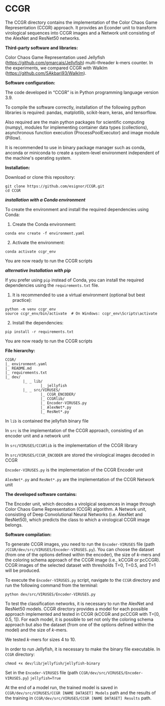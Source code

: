 # CCGR

The CCGR directory contains the implementation of the Color Chaos Game Representation (CCGR) approach. It provides an Econder unit to transform virological sequences into CCGR images and a Network unit consisting of the AlexNet and ResNet50 networks. 


**Third-party software and libraries:**

Color Chaos Game Representation used Jellyfish (https://github.com/gmarcais/Jellyfish) multi-threader k-mers counter.
In the experiments, we compared CCGR with WalkIm (https://github.com/SAkbari93/WalkIm).

**Software configuration:**

The code developed in “CCGR” is in Python programming language version 3.9.

To compile the software correctly, installation of the following python libraries is required: pandas, matplotlib, scikit-learn, keras, and tensorflow.

Also required are the main python packages for scientific computing (numpy), modules for implementing container data types (collections), asynchronous function execution (ProcessPoolExecutor) and image module (Pillow).

It is recommended to use in binary package manager such as conda, anconda or miniconda to create a system-level environment independent of the machine's operating system.


**Installation:**

Download or clone this repository:
```
git clone https://github.com/esignor/CCGR.git
cd CCGR
```

***installation with a Conda environment***

To create the environment and install the required dependencies using Conda:

1. Create the Conda environment:

```
conda env create -f environment.yaml
```

2. Activate the environment:

```
conda activate ccgr_env
```

You are now ready to run the CCGR scripts

***alternative Installation with pip***

If you prefer using `pip` instead of Conda, you can install the required dependencies using the `requirements.txt` file.

1. It is recommended to use a virtual environment (optional but best practice):

```
python -m venv ccgr_env
source ccgr_env/bin/activate  # On Windows: ccgr_env\Scripts\activate
```

2. Install the dependencies:
```
pip install -r requirements.txt
```

You are now ready to run the CCGR scripts


**File hierarchy:**

```
CCGR/
|_ environment.yaml
|_ README.md
|_ requirements.txt
|_ dev/
        |_ _ lib/
                |_ jellyfish
        |_ _ src/VIRUSES/
                |_ CCGR_ENCODER/
                |_ CCGRlib/
                |_ Encoder-VIRUSES.py
                |_ AlexNet*.py
                |_ ResNet*.py
```

In `lib` is contained the jellyfish binary file

In `src` is the implementation of the CCGR approach, consisting of an encoder unit and a network unit

In `src/VIRUSES/CCGRlib`  is the implementation of the CCGR library

In `src/VIRUSES/CCGR_ENCODER` are stored the virological images decoded in CCGR

`Encoder-VIRUSES.py` is the implementation of the CCGR Encoder unit

`AlexNet*.py` and `ResNet*.py` are the implementation of the CCGR Network unit





**The developed software contains:**

The Encoder unit, which decodes a virolgical sequences in image through Color Chaos Game Representation (CCGR) algorithm.
A Network unit, consisting of Deep Convolutional Neural Networks (i.e. AlexNet and ResNet50), which predicts the class to which a virological CCGR image belongs. 

**Software compilation:**

To generate CCGR images, you need to run the `Encoder-VIRUSES` file (path `/CCGR/dev/src/VIRUSES/Encoder-VIRUSES.py`). You can choose the dataset (from one of the options defined within the encoder), the size of *k*-mers and the coloring schema approach of the CCGR image (i.e., kCCGR or pcCCGR). CCGR images of the selected dataset with thresholds T=0, T=0.5, and T=1 will be produced.


 To execute the `Encoder-VIRUSES.py` script, navigate to the `CCGR` directory and run the following command from the terminal:

```
python dev/src/VIRUSES/Encoder-VIRUSES.py
```

To test the classification networks, it is necessary to run the AlexNet and ResNet50 models. CCGR directory provides a model for each possible approach implemented and tested in CCGR (kCCGR and pcCCGR with T=[0, 0.5, 1]). For each model, it is possible to set not only the coloring schema approach but also the dataset (from one of the options defined within the model) and the size of *k*-mers. 

We tested *k*-mers for sizes 4 to 10.



In order to run Jellyfish, it is necessary to make the binary file executable. In `CCGR` directory:

```chmod +x dev/lib/jellyfish/jellyfish-binary```

Set in the `Encoder-VIRUSES` file (path `CCGR/dev/src/VIRUSES/Encoder-VIRUSES.py`) `jellyfish=True`

At the end of a model run, the trained model is saved in `CCGR/dev/src/VIRUSES/CCGR [NAME DATASET] Models` path and the results of the training in `CCGR/dev/src/VIRUSES/CCGR [NAME DATASET] Results` path.